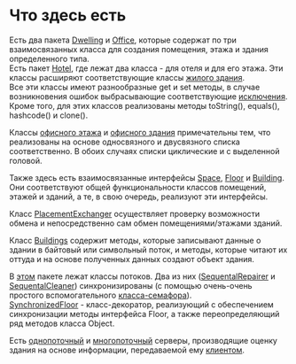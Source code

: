 # Что здесь есть  
  
Есть два пакета [Dwelling](src/buildings/dwelling) и [Office](src/buildings/office), которые содержат по три взаимосвязанных класса для создания помещения, этажа и здания определенного типа.  
Есть пакет [Hotel](src/buildings/dwelling/hotel), где лежат два класса - для отеля и для его этажа. Эти классы расширяют соответствующие классы [жилого здания](src/buildings/dwelling).  
Все эти классы имеют разнообразные get и set методы, в случае возникновения ошибок выбрасывающие соответствующие [исключения](src/exceptions).  
Кроме того, для этих классов реализованы методы toString(), equals(), hashcode() и clone().  
  
Классы [офисного этажа](src/buildings/office/OfficeFloor.java) и [офисного здания](src/buildings/office/OfficeBuilding.java) примечательны тем, что реализованы на основе односвязного и двусвязного списка соответственно. В обоих случаях списки циклические и с выделенной головой.  
  
Также здесь есть взаимосвязанные интерфейсы [Space](src/buildings/interfaces/Space.java), [Floor](src/buildings/interfaces/Floor.java) и [Building](src/buildings/interfaces/Building.java). Они соответствуют общей функциональности классов помещений, этажей и зданий, а те, в свою очередь, реализуют эти интерфейсы.  
  
Класс [PlacementExchanger](src/buildings/PlacementExchanger.java) осуществляет проверку возможности обмена и непосредственно сам обмен помещениями/этажами зданий.  
  
Класс [Buildings](src/buildings/Buildings.java) содержит методы, которые записывают данные о здании в байтовый или символьный поток, и методы, которые читают их оттуда и на основе полученных данных создают объект здания.  
  
В [этом](src/buildings/threads) пакете лежат классы потоков. Два из них ([SequentalRepairer](src/buildings/threads/SequentalRepairer.java) и [SequentalCleaner](src/buildings/threads/SequentalCleaner.java)) синхронизированы (с помощью очень-очень простого вспомогательного [класса-семафора](src/buildings/threads/MySemaphore.java)).  
[SynchronizedFloor](src/buildings/SynchronizedFloor.java) - класс-декоратор, реализующий с обеспечением синхронизации методы интерфейса Floor, а также переопределяющий ряд методов класса Object.   
  
Есть [однопоточный](src/buildings/net/server/sequental/BinaryServer.java) и [многопоточный](src/buildings/net/server/parallel/BinaryServer.java) серверы, производящие оценку здания на основе информации, передаваемой ему [клиентом](src/buildings/net/client/BinaryClient.java).  